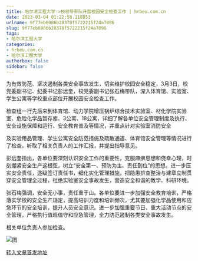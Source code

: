 ```yaml
---
title: 哈尔滨工程大学->校领导带队开展校园安全检查工作 | hrbeu.com.cn
date: 2023-03-04 01:22:58.118853
urlname: 9f77eb6986b28378f5722215f24a7896
slug: 9f77eb6986b28378f5722215f24a7896
tags: 
- 哈尔滨工程大学
categories:
- hrbeu.com.cn
- 哈尔滨工程大学
authorbox: false
sidebar: false
---
```

为有效防范、坚决遏制各类安全事故发生，切实维护校园安全稳定，3月3日，校党委副书记、纪委书记彭远奎，校党委副书记张石梅带队，深入体育馆、实验室、学生公寓等学校重点部位开展校园安全检查工作。

检查组一行先后来到体育馆、动力学院增压锅炉综合技术实验室、材化学院实验室、危险化学品暂存库、3公寓、18公寓，详细了解各单位安全管理制度及执行、安全设施保障和运行、安全教育普及等情况，并重点针对实验室消防安全
<!--more-->
及实验用品管理、学生公寓安全防范措施及疏散通道、体育馆安全管理等情况进行了检查，听取了相关负责人的工作汇报，并提出指导意见。

彭远奎指出，各单位要深刻认识安全工作的重要性，克服麻痹思想和侥幸心理，时刻绷紧安全生产这根弦，树立“安全第一、预防为主、责任到位”的思想。进一步压实安全责任，逐级签订责任书，细化实化管理措施，把隐患排查整治与建章立制贯穿安全管理全过程，杜绝实验室安全事故发生，营造安全和谐的教学、科研环境。

张石梅强调，安全无小事，责任重于山。各单位要进一步加强安全教育培训，严格落实学校的安全生产规定，提高培训力度和培训频次，尤其要加强化学品使用和应急环节的安全培训，提升人员安全意识。进一步加强重要节日、重大活动节点的安全管理，严格执行值班值守和应急管理，全力防范遏制各类安全事故发生。

相关单位负责人参加检查。

![图](http://gongxue.cn/__local/4/75/40/E349F96CDEA89E53FE40D810F29_1637C8F1_3EF2D.jpg)

[转入文章首发地址](http://gongxue.cn/info/1141/74620.htm)